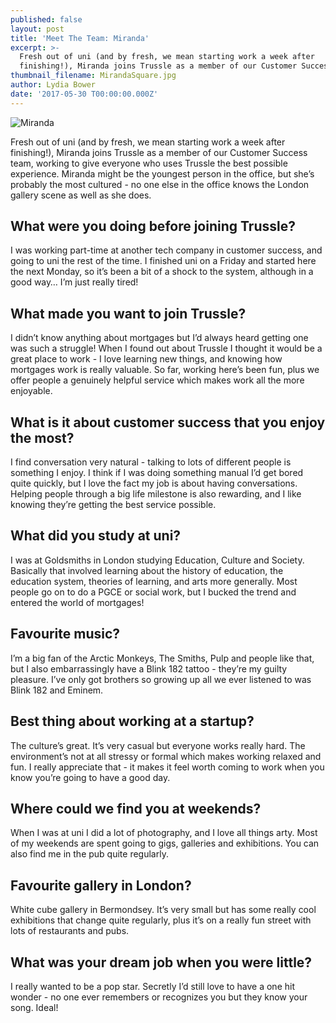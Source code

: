 ```yaml
---
published: false
layout: post
title: 'Meet The Team: Miranda'
excerpt: >-
  Fresh out of uni (and by fresh, we mean starting work a week after
  finishing!), Miranda joins Trussle as a member of our Customer Success team.  
thumbnail_filename: MirandaSquare.jpg
author: Lydia Bower
date: '2017-05-30 T00:00:00.000Z'
---
```

![Miranda]({{site.baseurl}}/images/post_images/Miranda.jpg)

Fresh out of uni (and by fresh, we mean starting work a week after finishing!), Miranda joins Trussle as a member of our Customer Success team, working to give everyone who uses Trussle the best possible experience. Miranda might be the youngest person in the office, but she’s probably the most cultured - no one else in the office knows the London gallery scene as well as she does. 

## What were you doing before joining Trussle?
I was working part-time at another tech company in customer success, and going to uni the rest of the time. I finished uni on a Friday and started here the next Monday, so it’s been a bit of a shock to the system, although in a good way… I’m just really tired!  

## What made you want to join Trussle?
I didn’t know anything about mortgages but I’d always heard getting one was such a struggle! When I found out about Trussle I thought it would be a great place to work - I love learning new things, and knowing how mortgages work is really valuable. So far, working here’s been fun, plus we offer people a genuinely helpful service which makes work all the more enjoyable. 

## What is it about customer success that you enjoy the most?
I find conversation very natural - talking to lots of different people is something I enjoy. I think if I was doing something manual I’d get bored quite quickly, but I love the fact my job is about having conversations. Helping people through a big life milestone is also rewarding, and I like knowing they’re getting the best service possible. 

## What did you study at uni?
I was at Goldsmiths in London studying Education, Culture and Society. Basically that involved learning about the history of education, the education system, theories of learning, and arts more generally. Most people go on to do a PGCE or social work, but I bucked the trend and entered the world of mortgages!

## Favourite music?
I’m a big fan of the Arctic Monkeys, The Smiths, Pulp and people like that, but I also embarrassingly have a Blink 182 tattoo - they’re my guilty pleasure. I’ve only got brothers so growing up all we ever listened to was Blink 182 and Eminem. 

## Best thing about working at a startup?
The culture’s great. It’s very casual but everyone works really hard. The environment’s not at all stressy or formal which makes working relaxed and fun. I really appreciate that - it makes it feel worth coming to work when you know you’re going to have a good day. 

## Where could we find you at weekends?
When I was at uni I did a lot of photography, and I love all things arty. Most of my weekends are spent going to gigs, galleries and exhibitions. You can also find me in the pub quite regularly. 

## Favourite gallery in London?
White cube gallery in Bermondsey. It’s very small but has some really cool exhibitions that change quite regularly, plus it’s on a really fun street with lots of restaurants and pubs.

## What was your dream job when you were little?
I really wanted to be a pop star. Secretly I’d still love to have a one hit wonder - no one ever remembers or recognizes you but they know your song. Ideal!  
